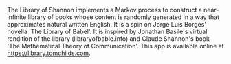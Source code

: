 The Library of Shannon implements a Markov process to construct a near-infinite library of books whose content is randomly generated in a way that approximates natural written English. 
It is a spin on Jorge Luis Borges' novella 'The Library of Babel'. It is inspired by Jonathan Basile's virtual rendition of the library (libraryofbable.info) and Claude Shannon's book 'The Mathematical Theory of Communication'.
This app is available online at https://library.tomchilds.com.
